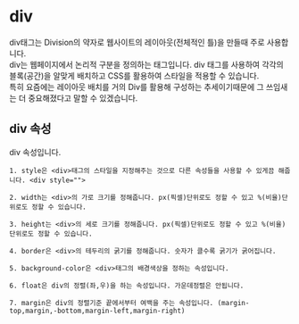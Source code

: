 # div
div태그는 Division의 약자로 웹사이트의 레이아웃(전체적인 틀)을 만들때 주로 사용합니다.  
div는 웹페이지에서 논리적 구분을 정의하는 태그입니다. div 태그를 사용하여 각각의 블록(공간)을 알맞게 배치하고 CSS를 활용하여 스타일을 적용할 수 있습니다.   
특히 요즘에는 레이아웃 배치를 거의 Div를 활용해 구성하는 추세이기때문에 그 쓰임새는 더 중요해졌다고 말할 수 있겠습니다.

## div 속성
div 속성입니다.
~~~
1. style은 <div>태그의 스타일을 지정해주는 것으로 다른 속성들을 사용할 수 있게끔 해줍니다. <div style="">

2. width는 <div>의 가로 크기를 정해줍니다. px(픽셀)단위로도 정할 수 있고 %(비율)단위로도 정할 수 있습니다.

3. height는 <div>의 세로 크기를 정해줍니다. px(픽셀)단위로도 정할 수 있고 %(비율)단위로도 정할 수 있습니다.

4. border은 <div>의 테두리의 굵기를 정해줍니다. 숫자가 클수록 굵기가 굵어집니다.

5. background-color은 <div>태그의 배경색상을 정하는 속성입니다.

6. float은 div의 정렬(좌,우)을 하는 속성입니다. 가운데정렬은 안됩니다.

7. margin은 div의 정렬기준 끝에서부터 여백을 주는 속성입니다. (margin-top,margin,-bottom,margin-left,margin-right)
~~~

